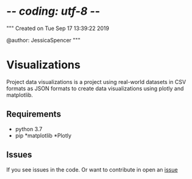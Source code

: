 # -*- coding: utf-8 -*-
"""
Created on Tue Sep 17 13:39:22 2019

@author: JessicaSpencer
"""

# Visualizations 
Project data visualizations is a project using real-world datasets in CSV formats as JSON formats to create data visualizations using plotly and matplotlib. 

## Requirements
* python 3.7
* pip
*matplotlib
*Plotly

## Issues
If you see issues in the code. Or want to contribute in open an [issue](https://github.com/jesspencer/visualizations/issues)